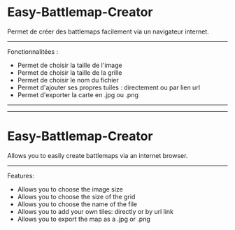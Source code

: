 # Easy-Battlemap-Creator
Permet de créer des battlemaps facilement via un navigateur internet.

-------------------------------------------

Fonctionnalitées :
- Permet de choisir la taille de l'image
- Permet de choisir la taille de la grille
- Permet de choisir le nom du fichier
- Permet d'ajouter ses propres tuiles : directement ou par lien url
- Permet d'exporter la carte en .jpg ou .png

---------------
---------------

# Easy-Battlemap-Creator
Allows you to easily create battlemaps via an internet browser.

-------------------------------------------

Features:
- Allows you to choose the image size
- Allows you to choose the size of the grid
- Allows you to choose the name of the file
- Allows you to add your own tiles: directly or by url link
- Allows you to export the map as a .jpg or .png
